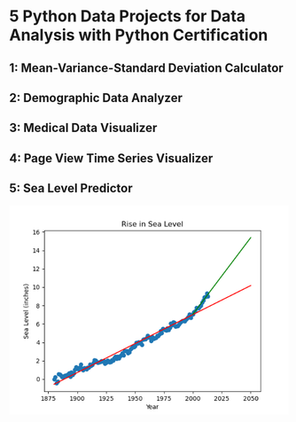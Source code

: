 # 5 Python Data Projects for Data Analysis with Python Certification

## 1: Mean-Variance-Standard Deviation Calculator
## 2: Demographic Data Analyzer
## 3: Medical Data Visualizer
## 4: Page View Time Series Visualizer
## 5: Sea Level Predictor

![sea_level_plot](sea_level_plot.png)
